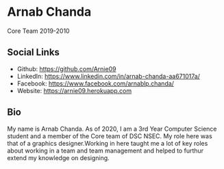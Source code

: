 # Arnab Chanda 

Core Team 2019-2010

## Social Links

* Github: https://github.com/Arnie09
* LinkedIn: https://www.linkedin.com/in/arnab-chanda-aa671017a/
* Facebook: https://www.facebook.com/arnablp.chanda/
* Website: https://arnie09.herokuapp.com

## Bio

My name is Arnab Chanda. As of 2020, I am a 3rd Year Computer Science student and a member of the Core team of DSC NSEC. My role here was that of a graphics designer.Working in here taught me a lot of key roles about working in a team and team management and helped to furthur extend my knowledge on designing.
